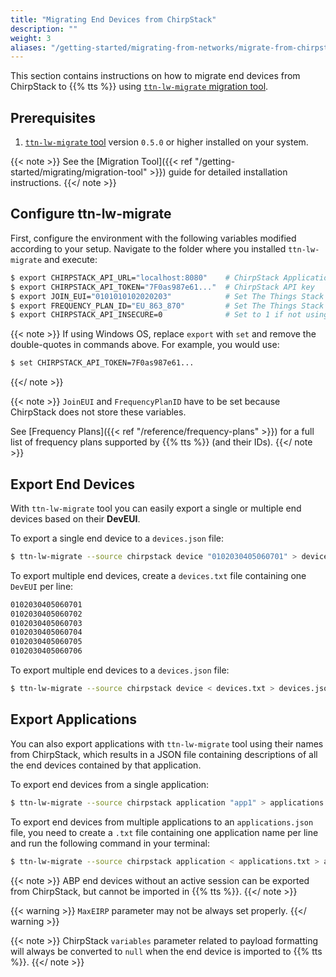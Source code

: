 ```yaml
---
title: "Migrating End Devices from ChirpStack"
description: ""
weight: 3
aliases: "/getting-started/migrating-from-networks/migrate-from-chirpstack"
---
```


This section contains instructions on how to migrate end devices from ChirpStack to {{% tts %}} using [`ttn-lw-migrate` migration tool](https://github.com/TheThingsNetwork/lorawan-stack-migrate).

<!--more-->

## Prerequisites

1. [`ttn-lw-migrate` tool](https://github.com/TheThingsNetwork/lorawan-stack-migrate) version `0.5.0` or higher installed on your system.

{{< note >}} See the [Migration Tool]({{< ref "/getting-started/migrating/migration-tool" >}}) guide for detailed installation instructions. {{</ note >}}

## Configure ttn-lw-migrate

First, configure the environment with the following variables modified according to your setup. Navigate to the folder where you installed `ttn-lw-migrate` and execute:

```bash
$ export CHIRPSTACK_API_URL="localhost:8080"    # ChirpStack Application Server URL
$ export CHIRPSTACK_API_TOKEN="7F0as987e61..."  # ChirpStack API key
$ export JOIN_EUI="0101010102020203"            # Set The Things Stack JoinEUI for exported devices
$ export FREQUENCY_PLAN_ID="EU_863_870"         # Set The Things Stack FrequencyPlanID for exported devices
$ export CHIRPSTACK_API_INSECURE=0              # Set to 1 if not using TLS on ChirpStack
```

{{< note >}} If using Windows OS, replace `export` with `set` and remove the double-quotes in commands above. For example, you would use:

```bash
$ set CHIRPSTACK_API_TOKEN=7F0as987e61...
```
{{</ note >}}

{{< note >}} `JoinEUI` and `FrequencyPlanID` have to be set because ChirpStack does not store these variables. 

See [Frequency Plans]({{< ref "/reference/frequency-plans" >}}) for a full list of frequency plans supported by {{% tts %}} (and their IDs). {{</ note >}}

## Export End Devices

With `ttn-lw-migrate` tool you can easily export a single or multiple end devices based on their **DevEUI**.

To export a single end device to a `devices.json` file:

```bash
$ ttn-lw-migrate --source chirpstack device "0102030405060701" > devices.json
```

To export multiple end devices, create a `devices.txt` file containing one `DevEUI` per line:

```bash
0102030405060701
0102030405060702
0102030405060703
0102030405060704
0102030405060705
0102030405060706
```

To export multiple end devices to a `devices.json` file:

```bash
$ ttn-lw-migrate --source chirpstack device < devices.txt > devices.json
```

## Export Applications

You can also export applications with `ttn-lw-migrate` tool using their names from ChirpStack, which results in a JSON file containing descriptions of all the end devices contained by that application.

To export end devices from a single application:

```bash
$ ttn-lw-migrate --source chirpstack application "app1" > applications.json
```

To export end devices from multiple applications to an `applications.json` file, you need to create a `.txt` file containing one application name per line and run the following command in your terminal:

```bash
$ ttn-lw-migrate --source chirpstack application < applications.txt > applications.json
```

{{< note >}} 
ABP end devices without an active session can be exported from ChirpStack, but cannot be imported in {{% tts %}}.
{{</ note >}}

{{< warning >}}
`MaxEIRP` parameter may not be always set properly.
{{</ warning >}}

{{< note >}}
ChirpStack `variables` parameter related to payload formatting will always be converted to `null` when the end device is imported to {{% tts %}}.
{{</ note >}}
